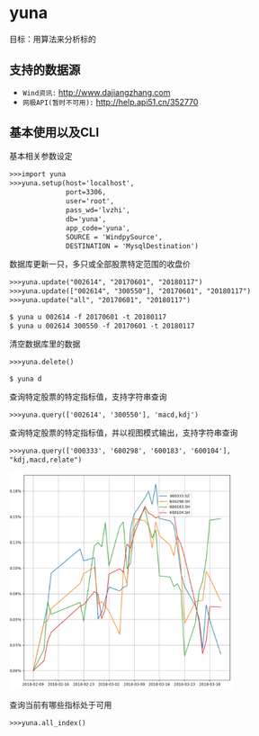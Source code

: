 # yuna
目标：用算法来分析标的

支持的数据源
-----------------

- `Wind资讯:`  http://www.dajiangzhang.com
- `网极API(暂时不可用):` http://help.api51.cn/352770


基本使用以及CLI
----------

基本相关参数设定
```buildoutcfg
>>>import yuna
>>>yuna.setup(host='localhost', 
              port=3306, 
              user='root', 
              pass_wd='lvzhi', 
              db='yuna', 
              app_code='yuna',
              SOURCE = 'WindpySource', 
              DESTINATION = 'MysqlDestination')
```

数据库更新一只，多只或全部股票特定范围的收盘价
```
>>>yuna.update("002614", "20170601", "20180117")
>>>yuna.update(["002614", "300550"], "20170601", "20180117")
>>>yuna.update("all", "20170601", "20180117")
```
```
$ yuna u 002614 -f 20170601 -t 20180117
$ yuna u 002614 300550 -f 20170601 -t 20180117
```

清空数据库里的数据
```
>>>yuna.delete()
```
```
$ yuna d
```

查询特定股票的特定指标值，支持字符串查询
```
>>>yuna.query(['002614', '300550'], 'macd,kdj')
```

查询特定股票的特定指标值，并以视图模式输出，支持字符串查询
```
>>>yuna.query(['000333', '600298', '600183', '600104'], "kdj,macd,relate")
```
<img src="01.png" width="400">

查询当前有哪些指标处于可用
```
>>>yuna.all_index()
```
